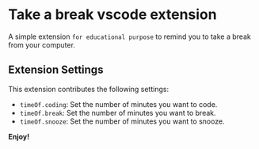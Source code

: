 # Take a break vscode extension

A simple extension `for educational purpose` to remind you to take a break from your computer.

## Extension Settings

This extension contributes the following settings:

* `timeOf.coding`: Set the number of minutes you want to code.
* `timeOf.break`: Set the number of minutes you want to break.
* `timeOf.snooze`: Set the number of minutes you want to snooze.

**Enjoy!**
